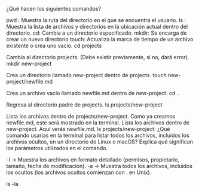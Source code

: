 ¿Qué hacen los siguientes comandos?

pwd : Muestra la ruta del directorio en el que se encuentra el usuario.
ls : Muestra la lista de archivos y directorios en la ubicación actual dentro del directorio. 
cd: Cambia a un directorio especificado.
mkdir: Se encarga de crear un nuevo directorio
touch: Actualiza la marca de tiempo de un archivo existente o crea uno vacío.
cd projects

Cambia al directorio projects. (Debe existir previamente, si no, dará error).
mkdir new-project

Crea un directorio llamado new-project dentro de projects.
touch new-project/newfile.md

Crea un archivo vacío llamado newfile.md dentro de new-project.
cd ..

Regresa al directorio padre de projects.
ls projects/new-project

Lista los archivos dentro de projects/new-project.
Como ya creamos newfile.md, este será mostrado en la terminal.
Lista los archivos dentro de new-project. Aquí verás newfile.md.
ls projects/new-project:
¿Qué comando usarías en la terminal para listar todos los archivos, incluidos los archivos ocultos, en un directorio de Linux o macOS? Explica qué significan los parámetros utilizados en el comando.

-l → Muestra los archivos en formato detallado (permisos, propietario, tamaño, fecha de modificación).
-a → Muestra todos los archivos, incluidos los ocultos (los archivos ocultos comienzan con . en Unix).

ls -la

